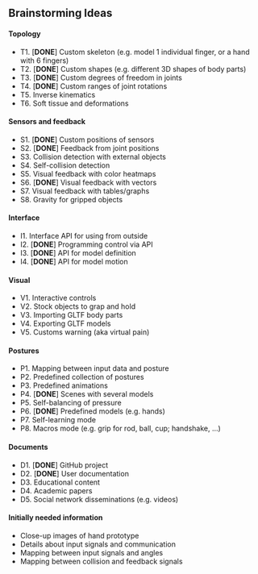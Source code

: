 ## Brainstorming Ideas

#### Topology
* T1. [**DONE**] Custom skeleton (e.g. model 1 individual finger, or a hand with 6 fingers)
* T2. [**DONE**] Custom shapes (e.g. different 3D shapes of body parts)
* T3. [**DONE**] Custom degrees of freedom in joints
* T4. [**DONE**] Custom ranges of joint rotations
* T5. Inverse kinematics
* T6. Soft tissue and deformations

#### Sensors and feedback
* S1. [**DONE**] Custom positions of sensors
* S2. [**DONE**] Feedback from joint positions
* S3. Collision detection with external objects
* S4. Self-collision detection
* S5. Visual feedback with color heatmaps
* S6. [**DONE**] Visual feedback with vectors
* S7. Visual feedback with tables/graphs
* S8. Gravity for gripped objects

#### Interface
* I1. Interface API for using from outside
* I2. [**DONE**] Programming control via API
* I3. [**DONE**] API for model definition
* I4. [**DONE**] API for model motion

#### Visual
* V1. Interactive controls
* V2. Stock objects to grap and hold
* V3. Importing GLTF body parts
* V4. Exporting GLTF models
* V5. Customs warning (aka virtual pain)

#### Postures
* P1. Mapping between input data and posture
* P2. Predefined collection of postures
* P3. Predefined animations
* P4. [**DONE**] Scenes with several models
* P5. Self-balancing of pressure
* P6. [**DONE**] Predefined models (e.g. hands)
* P7. Self-learning mode
* P8. Macros mode (e.g. grip for rod, ball, cup; handshake, ...)

#### Documents
* D1. [**DONE**] GitHub project
* D2. [**DONE**] User documentation
* D3. Educational content
* D4. Academic papers
* D5. Social network disseminations (e.g. videos)

#### Initially needed information
* Close-up images of hand prototype
* Details about input signals and communication
* Mapping between input signals and angles
* Mapping between collision and feedback signals